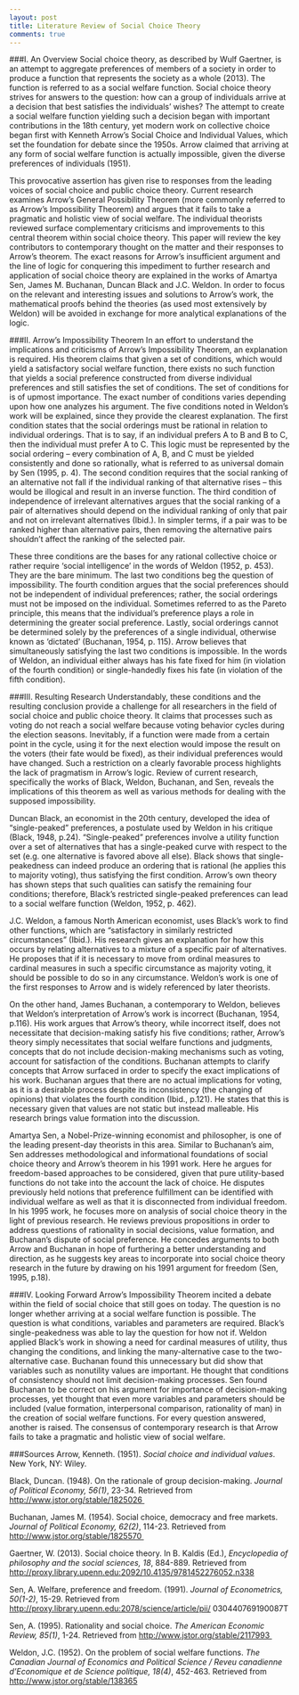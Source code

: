 ```yaml
---
layout: post
title: Literature Review of Social Choice Theory
comments: true
---
```

###I. An Overview
Social choice theory, as described by Wulf Gaertner, is an attempt to aggregate preferences of members of a society in order to produce a function that represents the society as a whole (2013). The function is referred to as a social welfare function. Social choice theory strives for answers to the question: how can a group of individuals arrive at a decision that best satisfies the individuals’ wishes? The attempt to create a social welfare function yielding such a decision began with important contributions in the 18th century, yet modern work on collective choice began first with Kenneth Arrow’s Social Choice and Individual Values, which set the foundation for debate since the 1950s. Arrow claimed that arriving at any form of social welfare function is actually impossible, given the diverse preferences of individuals (1951).

This provocative assertion has given rise to responses from the leading voices of social choice and public choice theory. Current research examines Arrow’s General Possibility Theorem (more commonly referred to as Arrow’s Impossibility Theorem) and argues that it fails to take a pragmatic and holistic view of social welfare. The individual theorists reviewed surface complementary criticisms and improvements to this central theorem within social choice theory. This paper will review the key contributors to contemporary thought on the matter and their responses to Arrow’s theorem. The exact reasons for Arrow’s insufficient argument and the line of logic for conquering this impediment to further research and application of social choice theory are explained in the works of Amartya Sen, James M. Buchanan, Duncan Black and J.C. Weldon. In order to focus on the relevant and interesting issues and solutions to Arrow’s work, the mathematical proofs behind the theories (as used most extensively by Weldon) will be avoided in exchange for more analytical explanations of the logic.

###II. Arrow’s Impossibility Theorem
In an effort to understand the implications and criticisms of Arrow’s Impossibility Theorem, an explanation is required. His theorem claims that given a set of conditions, which would yield a satisfactory social welfare function, there exists no such function that yields a social preference constructed from diverse individual preferences and still satisfies the set of conditions. The set of conditions for is of upmost importance. The exact number of conditions varies depending upon how one analyzes his argument. The five conditions noted in Weldon’s work will be explained, since they provide the clearest explanation. The first condition states that the social orderings must be rational in relation to individual orderings. That is to say, if an individual prefers A to B and B to C, then the individual must prefer A to C. This logic must be represented by the social ordering – every combination of A, B, and C must be yielded consistently and done so rationally, what is referred to as universal domain by Sen (1995, p. 4). The second condition requires that the social ranking of an alternative not fall if the individual ranking of that alternative rises – this would be illogical and result in an inverse function. The third condition of independence of irrelevant alternatives argues that the social ranking of a pair of alternatives should depend on the individual ranking of only that pair and not on irrelevant alternatives (Ibid.). In simpler terms, if a pair was to be ranked higher than alternative pairs, then removing the alternative pairs shouldn’t affect the ranking of the selected pair.

These three conditions are the bases for any rational collective choice or rather require ‘social intelligence’ in the words of Weldon (1952, p. 453). They are the bare minimum. The last two conditions beg the question of impossibility. The fourth condition argues that the social preferences should not be independent of individual preferences; rather, the social orderings must not be imposed on the individual. Sometimes referred to as the Pareto principle, this means that the individual’s preference plays a role in determining the greater social preference. Lastly, social orderings cannot be determined solely by the preferences of a single individual, otherwise known as ‘dictated’ (Buchanan, 1954, p. 115). Arrow believes that simultaneously satisfying the last two conditions is impossible. In the words of Weldon, an individual either always has his fate fixed for him (in violation of the fourth condition) or single-handedly fixes his fate (in violation of the fifth condition).

###III. Resulting Research
Understandably, these conditions and the resulting conclusion provide a challenge for all researchers in the field of social choice and public choice theory. It claims that processes such as voting do not reach a social welfare because voting behavior cycles during the election seasons. Inevitably, if a function were made from a certain point in the cycle, using it for the next election would impose the result on the voters (their fate would be fixed), as their individual preferences would have changed. Such a restriction on a clearly favorable process highlights the lack of pragmatism in Arrow’s logic. Review of current research, specifically the works of Black, Weldon, Buchanan, and Sen, reveals the implications of this theorem as well as various methods for dealing with the supposed impossibility.

Duncan Black, an economist in the 20th century, developed the idea of “single-peaked” preferences, a postulate used by Weldon in his critique (Black, 1948, p.24). “Single-peaked” preferences involve a utility function over a set of alternatives that has a single-peaked curve with respect to the set (e.g. one alternative is favored above all else). Black shows that single-peakedness can indeed produce an ordering that is rational (he applies this to majority voting), thus satisfying the first condition. Arrow’s own theory has shown steps that such qualities can satisfy the remaining four conditions; therefore, Black’s restricted single-peaked preferences can lead to a social welfare function (Weldon, 1952, p. 462). 

J.C. Weldon, a famous North American economist, uses Black’s work to find other functions, which are “satisfactory in similarly restricted circumstances” (Ibid.). His research gives an explanation for how this occurs by relating alternatives to a mixture of a specific pair of alternatives. He proposes that if it is necessary to move from ordinal measures to cardinal measures in such a specific circumstance as majority voting, it should be possible to do so in any circumstance. Weldon’s work is one of the first responses to Arrow and is widely referenced by later theorists.

On the other hand, James Buchanan, a contemporary to Weldon, believes that Weldon’s interpretation of Arrow’s work is incorrect (Buchanan, 1954, p.116). His work argues that Arrow’s theory, while incorrect itself, does not necessitate that decision-making satisfy his five conditions; rather, Arrow’s theory simply necessitates that social welfare functions and judgments, concepts that do not include decision-making mechanisms such as voting, account for satisfaction of the conditions. Buchanan attempts to clarify concepts that Arrow surfaced in order to specify the exact implications of his work. Buchanan argues that there are no actual implications for voting, as it is a desirable process despite its inconsistency (the changing of opinions) that violates the fourth condition (Ibid., p.121). He states that this is necessary given that values are not static but instead malleable. His research brings value formation into the discussion.

Amartya Sen, a Nobel-Prize-winning economist and philosopher, is one of the leading present-day theorists in this area. Similar to Buchanan’s aim, Sen addresses methodological and informational foundations of social choice theory and Arrow’s theorem in his 1991 work. Here he argues for freedom-based approaches to be considered, given that pure utility-based functions do not take into the account the lack of choice. He disputes previously held notions that preference fulfillment can be identified with individual welfare as well as that it is disconnected from individual freedom. In his 1995 work, he focuses more on analysis of social choice theory in the light of previous research. He reviews previous propositions in order to address questions of rationality in social decisions, value formation, and Buchanan’s dispute of social preference. He concedes arguments to both Arrow and Buchanan in hope of furthering a better understanding and direction, as he suggests key areas to incorporate into social choice theory research in the future by drawing on his 1991 argument for freedom (Sen, 1995, p.18). 

###IV. Looking Forward
Arrow’s Impossibility Theorem incited a debate within the field of social choice that still goes on today. The question is no longer whether arriving at a social welfare function is possible. The question is what conditions, variables and parameters are required. Black’s single-peakedness was able to lay the question for how not if. Weldon applied Black’s work in showing a need for cardinal measures of utility, thus changing the conditions, and linking the many-alternative case to the two-alternative case. Buchanan found this unnecessary but did show that variables such as nonutility values are important. He thought that conditions of consistency should not limit decision-making processes. Sen found Buchanan to be correct on his argument for importance of decision-making processes, yet thought that even more variables and parameters should be included (value formation, interpersonal comparison, rationality of man) in the creation of social welfare functions. For every question answered, another is raised. The consensus of contemporary research is that Arrow fails to take a pragmatic and holistic view of social welfare.

###Sources
Arrow, Kenneth. (1951). *Social choice and individual values*. New York, NY: Wiley.

Black, Duncan. (1948). On the rationale of group decision-making. *Journal of Political Economy, 56(1)*, 23-34. Retrieved from http://www.jstor.org/stable/1825026 

Buchanan, James M. (1954). Social choice, democracy and free markets. *Journal of Political Economy, 62(2)*, 114-23. Retrieved from http://www.jstor.org/stable/1825570 

Gaertner, W. (2013). Social choice theory. In B. Kaldis (Ed.), *Encyclopedia of philosophy and the social sciences, 18*, 884-889. Retrieved from http://proxy.library.upenn.edu:2092/10.4135/9781452276052.n338

Sen, A. Welfare, preference and freedom. (1991). *Journal of Econometrics, 50(1-2)*, 15-29.
Retrieved from http://proxy.library.upenn.edu:2078/science/article/pii/ 030440769190087T

Sen, A. (1995). Rationality and social choice. *The American Economic Review, 85(1)*, 1-24. Retrieved from http://www.jstor.org/stable/2117993 

Weldon, J.C. (1952). On the problem of social welfare functions. *The Canadian Journal of Economics and Political Science / Reveu canadienne d’Economique et de Science politique, 18(4)*, 452-463. Retrieved from http://www.jstor.org/stable/138365

